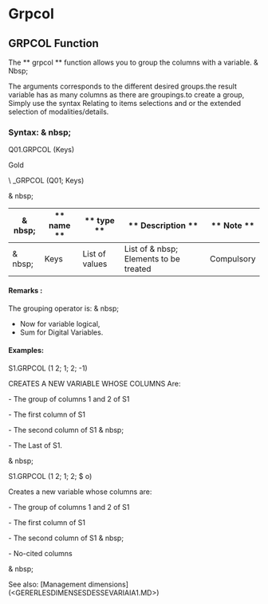 # Grpcol

## GRPCOL Function

The ** grpcol ** function allows you to group the columns with a variable. & Nbsp;

The arguments corresponds to the different desired groups.the result variable has as many columns as there are groupings.to create a group, Simply use the syntax Relating to items selections and or the extended selection of modalities/details.

### Syntax: & nbsp;

Q01.GRPCOL (Keys)

Gold

\ _GRPCOL (Q01; Keys)

& nbsp;

| & nbsp; | ** name ** | ** type ** | ** Description ** | ** Note ** |
| --- | --- | --- | --- | --- |
| & nbsp; | Keys | List of values ​​| List of & nbsp; Elements to be treated | Compulsory |


#### Remarks :

The grouping operator is: & nbsp;

* Now for variable logical,
* Sum for Digital Variables.

#### Examples:

S1.GRPCOL (1 2; 1; 2; -1)

CREATES A NEW VARIABLE WHOSE COLUMNS Are:

\- The group of columns 1 and 2 of S1

\- The first column of S1

\- The second column of S1 & nbsp;

\- The Last of S1.

& nbsp;

S1.GRPCOL (1 2; 1; 2; $ o)

Creates a new variable whose columns are:

\- The group of columns 1 and 2 of S1

\- The first column of S1

\- The second column of S1 & nbsp;

\- No-cited columns

& nbsp;

See also: [Management dimensions] (<GERERLESDIMENSESDESSEVARIAIA1.MD>)